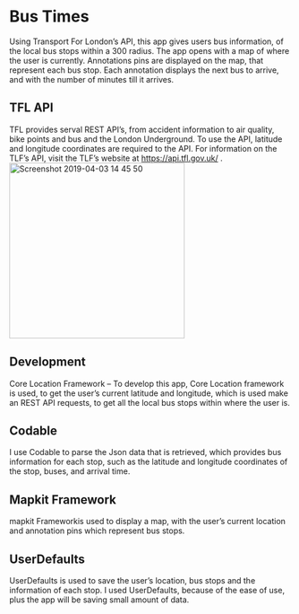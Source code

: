 # Bus Times 
Using Transport For London’s API, this app gives users bus information, of the local bus stops within a 300 radius. The app opens with a map of where the user is currently. Annotations pins are displayed on the map, that represent each bus stop. Each annotation displays the next bus to arrive, and with the number of minutes till it arrives. 

## TFL API
TFL provides serval REST API’s, from accident information to air quality, bike points and bus and the London Underground. To use the API, latitude and longitude coordinates are required to the API. For information on the TLF’s API, visit the TLF’s website at https://api.tfl.gov.uk/ . 
<img width="313" alt="Screenshot 2019-04-03 14 45 50" src="https://user-images.githubusercontent.com/14952997/55484036-aa246e80-561f-11e9-94af-5ac4e3da48e4.png">
## Development 
Core Location Framework – 
To develop this app, Core Location framework is used, to get the user’s current latitude and longitude, which is used make an REST API requests, to get all the local bus stops within where the user is. 

## Codable  
I use Codable to parse the Json data that is retrieved, which provides bus information for each stop, such as the latitude and longitude coordinates of the stop, buses, and arrival time. 

## Mapkit Framework 
mapkit Frameworkis used to display a map, with the user’s current location and annotation pins which represent bus stops. 

## UserDefaults 
UserDefaults is used to save the user’s location, bus stops and the information of each stop. I used UserDefaults, because of the ease of use, plus the app will be saving small amount of data. 





